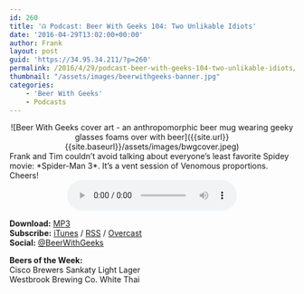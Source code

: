 ```yaml
---
id: 260
title: '☊ Podcast: Beer With Geeks 104: Two Unlikable Idiots'
date: '2016-04-29T13:02:00+00:00'
author: Frank
layout: post
guid: 'https://34.95.34.211/?p=260'
permalink: /2016/4/29/podcast-beer-with-geeks-104-two-unlikable-idiots/
thumbnail: "/assets/images/beerwithgeeks-banner.jpg"
categories:
    - 'Beer With Geeks'
    - Podcasts
---
```

<div markdown="1" style="text-align: center;">
![Beer With Geeks cover art - an anthropomorphic beer mug wearing geeky glasses foams over with beer]({{site.url}}{{site.baseurl}}/assets/images/bwgcover.jpeg)
</div>
Frank and Tim couldn’t avoid talking about everyone’s least favorite Spidey movie: *Spider-Man 3*. It’s a vent session of Venomous proportions. Cheers!

<div markdown="1" style="text-align: center;">
<audio controls="controls"><source src="http://www.podtrac.com/pts/redirect.mp3/archive.org/download/BWG104/BWG104.mp3" type="audio/mpeg"></source><embed height="80px" width="100px"></embed> Your browser does not support this audio</audio>
</div>

**Download:** [MP3](http://www.podtrac.com/pts/redirect.mp3/archive.org/download/BWG104/BWG104.mp3)  
**Subscribe:** [iTunes](https://itunes.apple.com/us/podcast/beer-with-geeks/id910485914?mt=2) / [RSS](http://feeds.feedburner.com/beerwithgeeks) / [Overcast](https://overcast.fm/itunes910485914/beer-with-geeks-a-geek-pop-culture-podcast)  
**Social:** [@BeerWithGeeks](https://twitter.com/beerwithgeeks)

**Beers of the Week:**  
Cisco Brewers Sankaty Light Lager  
Westbrook Brewing Co. White Thai